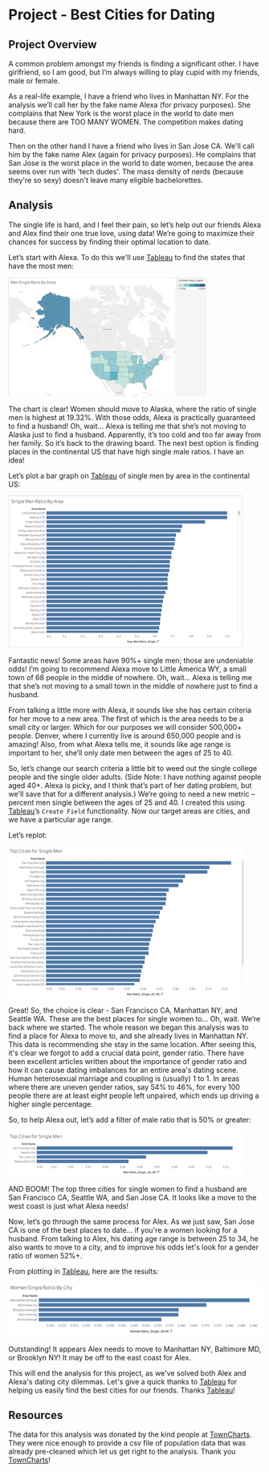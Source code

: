 # Project - Best Cities for Dating


## Project Overview

A common problem amongst my friends is finding a significant other. I have girlfriend, so I am good, but I’m always willing to play cupid with my friends, male or female.

As a real-life example, I have a friend who lives in Manhattan NY. For the analysis we’ll call her by the fake name Alexa (for privacy purposes). She complains that New York is the worst place in the world to date men because there are TOO MANY WOMEN. The competition makes dating hard. 

Then on the other hand I have a friend who lives in San Jose CA. We'll call him by the fake name Alex (again for privacy purposes). He complains that San Jose is the worst place in the world to date women, because the area seems over run with 'tech dudes'. The mass density of nerds (because they're so sexy) doesn't leave many eligible bachelorettes.


## Analysis
The single life is hard, and I feel their pain, so let’s help out our friends Alexa and Alex find their one true love, using data! We’re going to maximize their chances for success by finding their optimal location to date. 

Let’s start with Alexa. To do this we'll use [Tableau](https://www.tableau.com/) to find the states that have the most men:

![States - Most Men](plots/States-Men_Single_Ratio.jpg)

The chart is clear! Women should move to Alaska, where the ratio of single men is highest at 19.32%. With those odds, Alexa is practically guaranteed to find a husband! Oh, wait... Alexa is telling me that she’s not moving to Alaska just to find a husband. Apparently, it’s too cold and too far away from her family. So it’s back to the drawing board. The next best option is finding places in the continental US that have high single male ratios. I have an idea! 

Let’s plot a bar graph on [Tableau](https://www.tableau.com/) of single men by area in the continental US:

![Bar Chart – Men Ratio By Area](plots/Bar-Single_Men_Ratio.jpg)

Fantastic news! Some areas have 90%+ single men; those are undeniable odds! I’m going to recommend Alexa move to Little America WY, a small town of 68 people in the middle of nowhere. Oh, wait... Alexa is telling me that she’s not moving to a small town in the middle of nowhere just to find a husband.

From talking a little more with Alexa, it sounds like she has certain criteria for her move to a new area. The first of which is the area needs to be a small city or larger. Which for our purposes we will consider 500,000+ people. Denver, where I currently live is around 650,000 people and is amazing! Also, from what Alexa tells me, it sounds like age range is important to her, she’ll only date men between the ages of 25 to 40. 

So, let’s change our search criteria a little bit to weed out the single college people and the single older adults. (Side Note: I have nothing against people aged 40+. Alexa is picky, and I think that’s part of her dating problem, but we'll save that for a different analysis.) We’re going to need a new metric – percent men single between the ages of 25 and 40. I created this using [Tableau](https://www.tableau.com/)’s `Create Field` functionality. Now our target areas are cities, and we have a particular age range. 

Let’s replot: 

![Bar Chart – Cities with Single Men](plots/Bar-Cities_Single_Men.jpg)
 
Great! So, the choice is clear - San Francisco CA, Manhattan NY, and Seattle WA. These are the best places for single women to... Oh, wait. We’re back where we started. The whole reason we began this analysis was to find a place for Alexa to move to, and she already lives in Manhattan NY. This data is recommending she stay in the same location. After seeing this, it's clear we forgot to add a crucial data point, gender ratio. There have been excellent articles written about the importance of gender ratio and how it can cause dating imbalances for an entire area's dating scene. Human heterosexual marriage and coupling is (usually) 1 to 1. In areas where there are uneven gender ratios, say 54% to 46%, for every 100 people there are at least eight people left unpaired, which ends up driving a higher single percentage. 

So, to help Alexa out, let’s add a filter of male ratio that is 50% or greater: 

![Bar Chart – Top Cities with Single Men](plots/Bar-Top_Cities_Men.jpg)

AND BOOM! The top three cities for single women to find a husband are San Francisco CA, Seattle WA, and San Jose CA. It looks like a move to the west coast is just what Alexa needs! 

Now, let’s go through the same process for Alex. As we just saw, San Jose CA is one of the best places to date... if you're a women looking for a husband. From talking to Alex, his dating age range is between 25 to 34, he also wants to move to a city, and to improve his odds let's look for a gender ratio of women 52%+. 

From plotting in [Tableau](https://www.tableau.com/), here are the results:

![Bar Chart – Women Single Ratio By City](plots/Bar-Top_Cities_Women.jpg)

Outstanding! It appears Alex needs to move to Manhattan NY, Baltimore MD, or Brooklyn NY! It may be off to the east coast for Alex.

This will end the analysis for this project, as we've solved both Alex and Alexa's dating city dilemmas. Let's give a quick thanks to [Tableau](https://www.tableau.com/) for helping us easily find the best cities for our friends. Thanks [Tableau](https://www.tableau.com/)!


## Resources

The data for this analysis was donated by the kind people at [TownCharts](http://www.towncharts.com/). They were nice enough to provide a csv file of population data that was already pre-cleaned which let us get right to the analysis. Thank you [TownCharts](http://www.towncharts.com/)!
